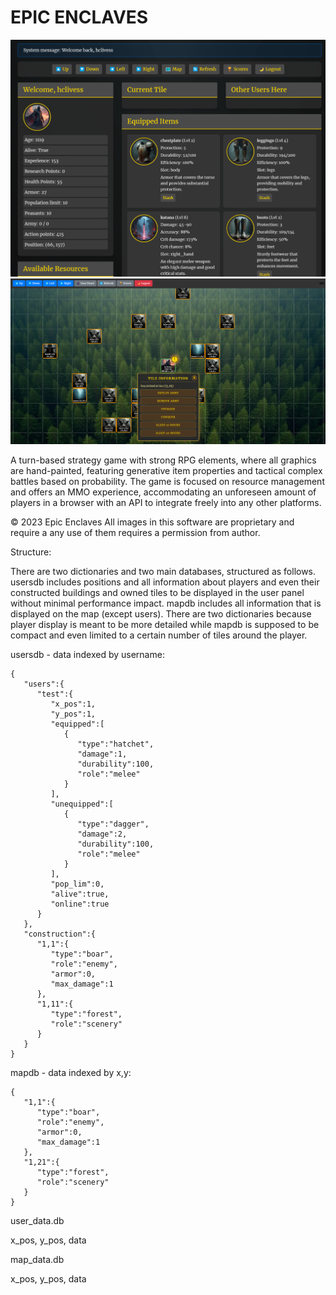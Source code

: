 # EPIC ENCLAVES

![Thumb](thumb.png)
![Thumb](thumb2.png)

A turn-based strategy game with strong RPG elements, where all graphics are hand-painted, featuring generative item properties and tactical complex battles based on probability. The game is focused on resource management and offers an MMO experience, accommodating an unforeseen amount of players in a browser with an API to integrate freely into any other platforms.

© 2023 Epic Enclaves
All images in this software are proprietary and require a any use of them requires a permission from author.

Structure:

There are two dictionaries and two main databases, structured as follows. usersdb includes positions and all information about players and even their constructed buildings and owned tiles to be displayed in the user panel without minimal performance impact. mapdb includes all information that is displayed on the map (except users). There are two dictionaries because player display is meant to be more detailed while mapdb is supposed to be compact and even limited to a certain number of tiles around the player.

usersdb - data indexed by username:
```
{
   "users":{
      "test":{
         "x_pos":1,
         "y_pos":1,
         "equipped":[
            {
               "type":"hatchet",
               "damage":1,
               "durability":100,
               "role":"melee"
            }
         ],
         "unequipped":[
            {
               "type":"dagger",
               "damage":2,
               "durability":100,
               "role":"melee"
            }
         ],
         "pop_lim":0,
         "alive":true,
         "online":true
      }
   },
   "construction":{
      "1,1":{
         "type":"boar",
         "role":"enemy",
         "armor":0,
         "max_damage":1
      },
      "1,11":{
         "type":"forest",
         "role":"scenery"
      }
   }
}
```


mapdb - data indexed by x,y:
```
{
   "1,1":{
      "type":"boar",
      "role":"enemy",
      "armor":0,
      "max_damage":1
   },
   "1,21":{
      "type":"forest",
      "role":"scenery"
   }
}
```

user_data.db

x_pos, y_pos, data


map_data.db

x_pos, y_pos, data